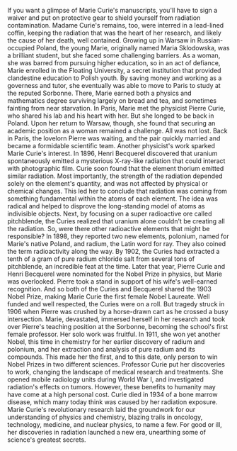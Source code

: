 If you want a glimpse  of Marie Curie's manuscripts, you'll have to sign a waiver and put on protective gear to shield yourself  from radiation contamination. Madame Curie's remains, too, were interred in a lead-lined coffin, keeping the radiation that was the heart of her research, and likely the cause of her death, well contained. Growing up in Warsaw  in Russian-occupied Poland, the young Marie, originally named Maria Sklodowska, was a brilliant student, but she faced some challenging barriers. As a woman, she was barred from pursuing higher education, so in an act of defiance, Marie enrolled in the Floating University, a secret institution that provided clandestine education to Polish youth. By saving money and working as a governess and tutor, she eventually was able to move to Paris to study at the reputed Sorbonne. There, Marie earned both a physics and mathematics degree surviving largely on bread and tea, and sometimes fainting  from near starvation. In Paris, Marie met the physicist  Pierre Curie, who shared his lab and his heart with her. But she longed to be back in Poland. Upon her return to Warsaw, though, she found that securing  an academic position as a woman remained a challenge. All was not lost. Back in Paris,  the lovelorn Pierre was waiting, and the pair quickly married and became a formidable scientific team. Another physicist's work sparked Marie Curie's interest. In 1896, Henri Becquerel discovered that uranium spontaneously emitted a mysterious X-ray-like radiation that could interact with photographic film. Curie soon found that the element thorium emitted similar radiation. Most importantly,  the strength of the radiation depended solely on the element's quantity, and was not affected by physical or chemical changes. This led her to conclude that radiation was coming from something fundamental within the atoms of each element. The idea was radical and helped to disprove the long-standing model of atoms as indivisible objects. Next, by focusing on a super radioactive  ore called pitchblende, the Curies realized that uranium alone couldn't be creating all the radiation. So, were there other radioactive elements that might be responsible? In 1898, they reported two new elements, polonium, named for Marie's native Poland, and radium, the Latin word for ray. They also coined the term radioactivity along the way. By 1902, the Curies had extracted a tenth of a gram of pure radium chloride salt from several tons of pitchblende, an incredible feat at the time. Later that year, Pierre Curie  and Henri Becquerel were nominated for  the Nobel Prize in physics, but Marie was overlooked. Pierre took a stand in support of his wife's well-earned recognition. And so both of the Curies and Becquerel shared the 1903 Nobel Prize, making Marie Curie the first female Nobel Laureate. Well funded and well respected, the Curies were on a roll. But tragedy struck in 1906 when Pierre was crushed by a horse-drawn cart as he crossed a busy intersection. Marie, devastated, immersed herself in her research and took over Pierre's teaching position at the Sorbonne, becoming the school's  first female professor. Her solo work was fruitful. In 1911, she won yet another Nobel, this time in chemistry for her earlier discovery of radium and polonium, and her extraction and analysis of pure radium and its compounds. This made her the first,  and to this date, only person to win Nobel Prizes in two different sciences. Professor Curie put  her discoveries to work, changing the landscape of medical research and treatments. She opened mobile radiology units during World War I, and investigated radiation's effects on tumors. However, these benefits to humanity may have come at a high personal cost. Curie died in 1934 of  a bone marrow disease, which many today think was caused by her radiation exposure. Marie Curie's revolutionary research laid the groundwork for our understanding of physics and chemistry, blazing trails in oncology, technology,  medicine, and nuclear physics, to name a few. For good or ill, her discoveries  in radiation launched a new era, unearthing some of  science's greatest secrets. 